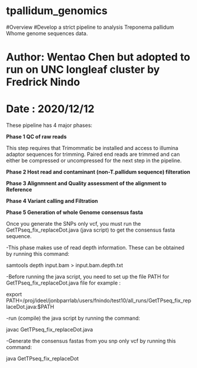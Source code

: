 # tpallidum_genomics
#Overview
#Develop a strict pipeline to analysis Treponema pallidum Whome genome sequences data.
# Author: Wentao Chen but adopted to run on UNC longleaf cluster by Fredrick Nindo
# Date : 2020/12/12
These pipeline has 4 major phases:

**Phase 1 QC of raw reads**

This step requires that Trimommatic be installed and access to illumina adaptor sequences for trimming. Paired end reads are trimmed and can either be compressed or uncompressed for the next step in the pipeline.

**Phase 2 Host read and contaminant (non-T.pallidum sequence) filteration**

**Phase 3 Alignmnent and Quality assessment of the alignment to Reference**

**Phase 4 Variant calling and Filtration**

**Phase 5 Generation of whole Genome consensus fasta**

Once you generate the SNPs only vcf, you must run the GetTPseq_fix_replaceDot.java (java script) to get the consensus fasta sequence. 

-This phase makes use of read depth information. These can be obtained by running this command:

 samtools depth input.bam > input.bam.depth.txt
 
-Before running the java script, you need to set up the file PATH for GetTPseq_fix_replaceDot.java file for example :

 export PATH=/proj/ideel/jonbparrlab/users/fnindo/test10/all_runs/GetTPseq_fix_replaceDot.java:$PATH
 
-run (compile) the java script by running the command:

 javac GetTPseq_fix_replaceDot.java
 
-Generate the consensus fastas from you snp only vcf by running this command:

 java GetTPseq_fix_replaceDot

